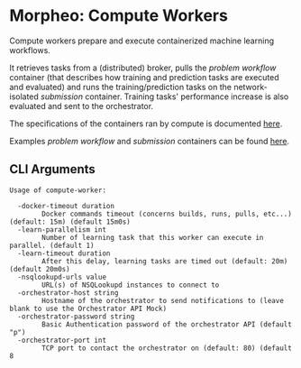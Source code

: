 Morpheo: Compute Workers
========================

Compute workers prepare and execute containerized machine learning workflows.

It retrieves tasks from a (distributed) broker, pulls the *problem workflow*
container (that describes how training and prediction tasks are executed and
evaluated) and runs the training/prediction tasks on the network-isolated
*submission* container. Training tasks' performance increase is also evaluated
and sent to the orchestrator.

The specifications of the containers ran by compute is documented
[here](https://morpheoorg.github.io/morpheo/).

Examples *problem workflow* and *submission* containers can be found
[here](https://github.com/MorpheoOrg/hypnogram-wf).

CLI Arguments
-------------

```
Usage of compute-worker:

  -docker-timeout duration
    	Docker commands timeout (concerns builds, runs, pulls, etc...) (default: 15m) (default 15m0s)
  -learn-parallelism int
    	Number of learning task that this worker can execute in parallel. (default 1)
  -learn-timeout duration
    	After this delay, learning tasks are timed out (default: 20m) (default 20m0s)
  -nsqlookupd-urls value
    	URL(s) of NSQLookupd instances to connect to
  -orchestrator-host string
    	Hostname of the orchestrator to send notifications to (leave blank to use the Orchestrator API Mock)
  -orchestrator-password string
    	Basic Authentication password of the orchestrator API (default "p")
  -orchestrator-port int
    	TCP port to contact the orchestrator on (default: 80) (default 8